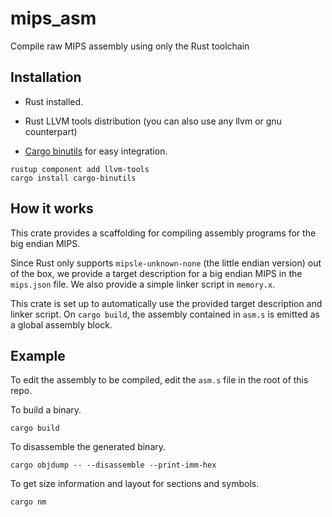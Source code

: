 # mips_asm

Compile raw MIPS assembly using only the Rust toolchain

## Installation

- Rust installed.
  
- Rust LLVM tools distribution (you can also use any llvm or gnu counterpart)

- [Cargo binutils](https://github.com/rust-embedded/cargo-binutils) for easy integration.

```shell
rustup component add llvm-tools 
cargo install cargo-binutils
```

## How it works

This crate provides a scaffolding for compiling assembly programs for the big endian MIPS.

Since Rust only supports ``mipsle-unknown-none`` (the little endian version) out of the box, we provide a target description for a big endian MIPS in the ``mips.json`` file.
We also provide a simple linker script in ``memory.x``.

This crate is set up to automatically use the provided target description and linker script. On ``cargo build``, the assembly contained in ``asm.s`` is emitted as a global assembly block.

## Example

To edit the assembly to be compiled, edit the ``asm.s`` file in the root of this repo.

To build a binary.

```shell
cargo build 
```

To disassemble the generated binary.

```shell
cargo objdump -- --disassemble --print-imm-hex
```

To get size information and layout for sections and symbols.

```shell
cargo nm
```
